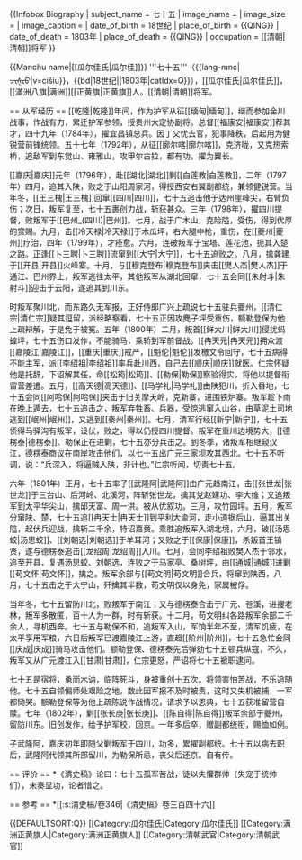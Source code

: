 {{Infobox Biography
| subject_name   = 七十五
| image_name     = 
| image_size     = 
| image_caption  =
| date_of_birth  = 18世纪
| place_of_birth = {{QING}}
| date_of_death  = 1803年
| place_of_death = {{QING}}
| occupation     = [[清朝|清朝]]将军
}}

{{Manchu name|[[瓜尔佳氏|瓜尔佳]]}}
'''七十五'''（{{lang-mnc|ᠴᡳᡧᡳᡠ|v=cišiu}}，{{bd|18世纪||1803年|catIdx=Q}}），[[瓜尔佳氏|瓜尔佳氏]]，[[滿洲八旗|满洲]][[正黄旗|正黄旗]]人。[[清朝|清朝]]将军。

==  从军经历 ==
[[乾隆|乾隆]]年间，作为护军从征[[缅甸|缅甸]]，继而参加金川战事，作战有力，累迁护军参领，授贵州大定协副将。总督[[福康安|福康安]]荐其才，四十九年（1784年），擢宜昌镇总兵。因丁父忧去官，犯事降秩，后起用为健锐营前锋统领。五十七年（1792年），从征[[廓尔喀|廓尔喀]]，克济咙，又克热索桥，追敌军到东觉山、雍雅山，攻甲尔古拉，都有功，擢为翼长。

[[嘉庆|嘉庆]]元年（1796年），赴[[湖北|湖北]]剿[[白莲教|白莲教]]，二年（1797年）四月，追其入陕，败之于山阳周家河，得授西安右翼副都统，兼领健锐营。当年冬，[[王三槐|王三槐]]回窜[[四川|四川]]，七十五追击他于达州崖峰尖，右臂负伤；次日，叛军复至，七十五裹创力战，斩获甚众。三年（1798年），擢四川提督，败叛军于[[巴州_(四川)|巴州]]。七月，战于广木山，克险隘，受伤，得到优厚的赏赐。九月，击[[冷天禄|冷天禄]]于木瓜坪，右大腿中枪，重伤，在[[夔州|夔州]]疗治，四年（1799年），才痊愈。六月，连破叛军于宝塔、莲花池，扼其入楚之路。正逢[[卜三聘|卜三聘]]流窜到[[大宁|大宁]]，七十五追败之。八月，擒龚建于[[开县|开县]]火峰寨。十月，与[[穆克登布|穆克登布]]夹击[[樊人杰|樊人杰]]于通江、巴州界上，叛军逃往太平，其他叛军从湖北回窜，七十五会同[[朱射斗|朱射斗]]迎击于云阳，遂追其到川东。

时叛军聚川北，而东路久无军报，正好侍郎广兴上疏说七十五驻兵夔州，[[清仁宗|清仁宗]]疑其逗留，派经略察看，七十五正因攻麂子坪受重伤，额勒登保为他上疏辩解，于是免于被冤。五年（1800年）二月，叛首[[鲜大川|鲜大川]]侵扰蚂蝗坪，七十五伤口发作，不能骑马，乘轿到军前督战。[[冉天元|冉天元]]拥众渡[[嘉陵江|嘉陵江]]，[[重庆|重庆]]戒严，[[魁伦|魁伦]]发檄文令回守，七十五病得不能主军，派[[李绍祖|李绍祖]]率兵赴川西，自己去[[顺庆|顺庆]]就医。仁宗怀疑他是托辞，下诏解其任，命[[松筠|松筠]]、[[勒保|勒保]]察验得实，将他以提督衔留营差遣。五月，[[高天德|高天德]]、[[马学礼|马学礼]]由陕犯川，折入番地，七十五会同[[阿哈保|阿哈保]]夹击于旧关摩天岭，克新寨，进围铁炉寨。叛军趁下雨在晚上遁去，七十五追击之，叛军弃牲畜、兵器，受惊逃窜入山谷，由草泥土司地逃到[[岷州|岷州]]，又逃到[[秦州|秦州]]。七月，清军行经[[新宁|新宁]]，七十五侦得马驿沟有叛军，设伏，败之，得以仍授四川提督。叛军在重川边境势大，[[德楞泰|德楞泰]]、勒保正在进剿，七十五亦分兵击之。到冬季，诸叛军相继窥汉江，德楞泰商议在南岸攻击他们，以七十五出广元三家坝攻其西北。七十五不听调，说：“兵深入，将逼贼入陕，非计也。”仁宗听闻，切责七十五。

六年（1801年）正月，七十五率子[[武隆阿|武隆阿]]由广元趋南江，击[[张世龙|张世龙]]于三台山、后河岭、北溪河，阵斩张世龙，擒其党赵建功、李大维；又追叛军到太平华尖山，擒邱天富、周一洪。被从优叙功。三月，攻竹园坪。五月，叛军分窜陕、楚，七十五追[[冉天士|冉天士]]到平利大渝河，走小道据后山，逼其出关隘，起伏兵迎战，擒斩二千余，特诏嘉赉。乘胜追叛军入湖北境，六月，破[[汤思蛟|汤思蛟]]、[[刘朝选|刘朝选]]于羊耳河；又败之于[[保康|保康]]，杀叛首王镇贤，遂与德楞泰追击[[龙绍周|龙绍周]]入川。七月，会同李绍祖败樊人杰于邻水，追至开县，复遇汤思蛟、刘朝选，连败之于马家亭、桑树坪，由[[通城|通城]]进剿[[苟文怀|苟文怀]]，擒之。叛军余部与[[苟文明|苟文明]]合兵，将窜到陕西，八月，七十五击之于大宁山，歼擒其半数，苟文明仅以身免，家属被俘。

当年冬，七十五留防川北，败叛军于南江；又与德楞泰合击于广元、苍溪，进搜老林，叛军多散匿，百十人为一群，时有斩获。十二月，苟文明纠各路叛军余部二千余人，寻机西奔。七十五与勒保不和，追叛军入山，军饷半年不至，清军饥疲，在太平享用军粮，六日后叛军已渡嘉陵江上游，直趋[[阶州|阶州]]，七十五急忙会同[[庆成|庆成]]骑马攻击他们。额勒登保、德楞泰先后弹劾七十五顿兵纵寇，不久，叛军又从广元渡江入[[甘肃|甘肃]]，仁宗更怒，严诏将七十五褫职逮问。

七十五是宿将，勇而木讷，临阵死斗，身被重创十五次。将领害怕苦战，不乐追随他。七十五自领偏师处艰险之地，数此因军报不及时被责，这时又失机被捕，一军都恸哭。额勒登保等为他上疏陈说作战情况，请求予以恩典，七十五获准留营自赎。七年（1802年），剿[[张长庚|张长庚]]、[[陈自得|陈自得]]叛军余部于夔州，留防川东。旧创发作，给予护军校，回京。一年多后卒，赠副都统衔，赐恤如例。

子武隆阿，嘉庆初年即随父剿叛军于四川，功多，累擢副都统。七十五以病去职后，武隆阿代领其所部留川，为勒保所忌，丧父后还京。自有传。

== 评价 ==
*《清史稿》论曰：七十五孤军苦战，徒以失懽群帅（失宠于统帅们），未奏显功，论者惜之。

== 参考 ==
*[[:s:清史稿/卷346|《清史稿》卷三百四十六]]

{{DEFAULTSORT:Q}}
[[Category:瓜尔佳氏|Category:瓜尔佳氏]]
[[Category:满洲正黄旗人|Category:满洲正黄旗人]]
[[Category:清朝武官|Category:清朝武官]]